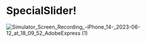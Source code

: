 # SpecialSlider!

![Simulator_Screen_Recording_-_iPhone_14_-_2023-06-12_at_18_09_52_AdobeExpress (1)](https://github.com/akardas16/SpecialSlider/assets/28716129/4a5591f1-633e-4c24-8480-0066dba983d5)
